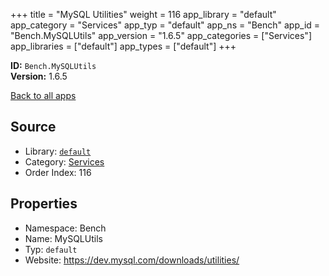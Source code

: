 ﻿+++
title = "MySQL Utilities"
weight = 116
app_library = "default"
app_category = "Services"
app_typ = "default"
app_ns = "Bench"
app_id = "Bench.MySQLUtils"
app_version = "1.6.5"
app_categories = ["Services"]
app_libraries = ["default"]
app_types = ["default"]
+++

**ID:** `Bench.MySQLUtils`  
**Version:** 1.6.5  
<!--more-->

[Back to all apps](/apps/)

## Source

* Library: [`default`](/app_libraries/default)
* Category: [Services](/app_categories/services)
* Order Index: 116

## Properties

* Namespace: Bench
* Name: MySQLUtils
* Typ: `default`
* Website: <https://dev.mysql.com/downloads/utilities/>

